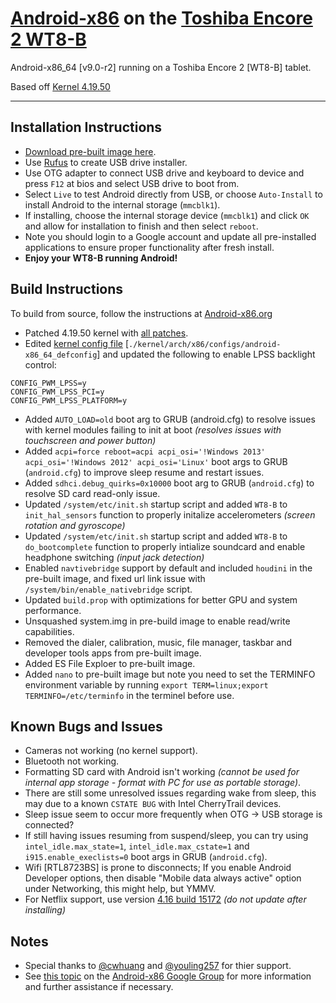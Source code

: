 # [Android-x86](https://www.android-x86.org) on the [Toshiba Encore 2 WT8-B](https://www.toshiba.ca/productdetailpage.aspx?id=2147499291)

Android-x86_64 [v9.0-r2] running on a Toshiba Encore 2 [WT8-B] tablet.

Based off [Kernel 4.19.50](https://osdn.net/projects/android-x86/scm/git/kernel/tree/kernel-4.19/)

----------------------------------------------------------------------------------

## Installation Instructions

* [Download pre-built image here]().
* Use [Rufus](https://rufus.ie/) to create USB drive installer.
* Use OTG adapter to connect USB drive and keyboard to device and press `F12` at bios and select USB drive to boot from.
* Select `Live` to test Android directly from USB, or choose `Auto-Install` to install Android to the internal storage (`mmcblk1`).
* If installing, choose the internal storage device (`mmcblk1`) and click `OK` and allow for installation to finish and then select `reboot`.
* Note you should login to a Google account and update all pre-installed applications to ensure proper functionality after fresh install.
* **Enjoy your WT8-B running Android!**


## Build Instructions

To build from source, follow the instructions at [Android-x86.org](https://www.android-x86.org/source.html)

* Patched 4.19.50 kernel with [all patches](./00%20%20Kernel%20Patches).
* Edited [kernel config file](./00%20%20Kernel%20Patches/android-x86_64_defconfig) [`./kernel/arch/x86/configs/android-x86_64_defconfig`] and updated the following to enable LPSS backlight control:
```
CONFIG_PWM_LPSS=y
CONFIG_PWM_LPSS_PCI=y
CONFIG_PWM_LPSS_PLATFORM=y
```
* Added `AUTO_LOAD=old` boot arg to GRUB (android.cfg) to resolve issues with kernel modules failing to init at boot _(resolves issues with touchscreen and power button)_
* Added `acpi=force reboot=acpi acpi_osi='!Windows 2013' acpi_osi='!Windows 2012' acpi_osi='Linux'` boot args to GRUB (`android.cfg`) to improve sleep resume and restart issues.
* Added `sdhci.debug_quirks=0x10000` boot arg to GRUB (`android.cfg`) to resolve SD card read-only issue.
* Updated `/system/etc/init.sh` startup script and added `WT8-B` to `init_hal_sensors` function to properly initalize accelerometers _(screen rotation and gyroscope)_
* Updated `/system/etc/init.sh` startup script and added `WT8-B` to `do_bootcomplete` function to properly intialize soundcard and enable headphone switching _(input jack detection)_
* Enabled `navtivebridge` support by default and included `houdini` in the pre-built image, and fixed url link issue with `/system/bin/enable_nativebridge` script.
* Updated `build.prop` with optimizations for better GPU and system performance.
* Unsquashed system.img in pre-build image to enable read/write capabilities.
* Removed the dialer, calibration, music, file manager, taskbar and developer tools apps from pre-built image.
* Added ES File Exploer to pre-built image.
* Added `nano` to pre-built image but note you need to set the TERMINFO environment variable by running `export TERM=linux;export TERMINFO=/etc/terminfo` in the terminel before use.


## Known Bugs and Issues

* Cameras not working (no kernel support).
* Bluetooth not working.
* Formatting SD card with Android isn't working _(cannot be used for internal app storage - format with PC for use as portable storage)_.
* There are still some unresolved issues regarding wake from sleep, this may due to a known `CSTATE BUG` with Intel CherryTrail devices.
* Sleep issue seem to occur more frequently when OTG -> USB storage is connected?
* If still having issues resuming from suspend/sleep, you can try using `intel_idle.max_state=1`, `intel_idle.max_cstate=1` and `i915.enable_execlists=0` boot args in GRUB (`android.cfg`).
* Wifi [RTL8723BS] is prone to disconnects; If you enable Android Developer options, then disable "Mobile data always active" option under Networking, this might help, but YMMV.
* For Netflix support, use version [4.16 build 15172](https://netflixhelp.s3.amazonaws.com/netflix-4.16-15172-release.apk) _(do not update after installing)_


## Notes

* Special thanks to [@cwhuang](https://github.com/cwhuang) and [@youling257](https://github.com/youling257) for thier support.
* See [this topic](https://groups.google.com/forum/#!topic/android-x86/qyCvK176UXA) on the [Android-x86 Google Group](https://groups.google.com/forum/#!forum/android-x86) for more information and further assistance if necessary.
